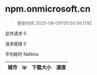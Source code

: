 
  # npm.onmicrosoft.cn

  > 更新时间 2025-08-09T00:50:58.179Z
  
  总共请求 0

  请求报错 0

  平均耗时 NaNms

|城市|ip|下载大小|速度|
|-----|----------|---|---|

  